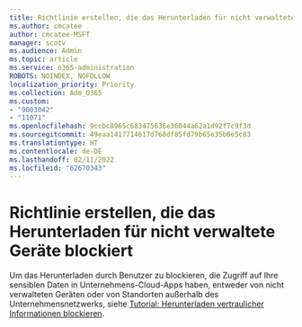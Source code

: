 ```yaml
---
title: Richtlinie erstellen, die das Herunterladen für nicht verwaltete Geräte blockiert
ms.author: cmcatee
author: cmcatee-MSFT
manager: scotv
ms.audience: Admin
ms.topic: article
ms.service: o365-administration
ROBOTS: NOINDEX, NOFOLLOW
localization_priority: Priority
ms.collection: Adm_O365
ms.custom:
- "9003042"
- "11071"
ms.openlocfilehash: 9ccbc8965c683475636e36044a62a1d92f7c9f3d
ms.sourcegitcommit: 49eaa1417714617d768df85fd79b65e35b6e5c83
ms.translationtype: HT
ms.contentlocale: de-DE
ms.lasthandoff: 02/11/2022
ms.locfileid: "62670343"
---
```

# <a name="create-a-block-download-policy-for-unmanaged-devices"></a>Richtlinie erstellen, die das Herunterladen für nicht verwaltete Geräte blockiert

Um das Herunterladen durch Benutzer zu blockieren, die Zugriff auf Ihre sensiblen Daten in Unternehmens-Cloud-Apps haben, entweder von nicht verwalteten Geräten oder von Standorten außerhalb des Unternehmensnetzwerks, siehe [Tutorial: Herunterladen vertraulicher Informationen blockieren](https://docs.microsoft.com/cloud-app-security/use-case-proxy-block-session-aad).



